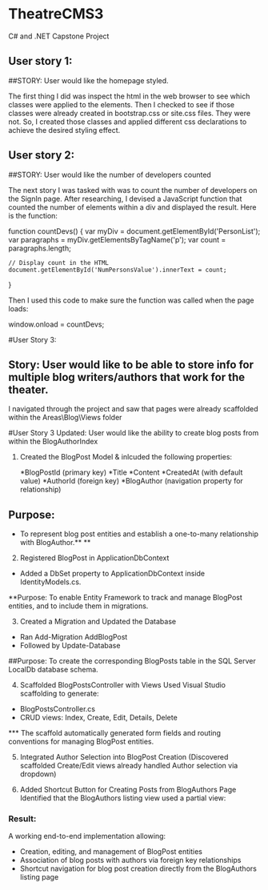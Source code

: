 # TheatreCMS3
 C# and .NET Capstone Project

## User story 1:

##STORY: User would like the homepage styled.

The first thing I did was inspect the html in the web browser to see which classes were applied to the elements.
Then I checked to see if those classes were already created in bootstrap.css or site.css files.  They were not.
So, I created those classes and applied different css declarations to achieve the desired styling effect.  

## User story 2:
##STORY: User would like the number of developers counted

The next story I was tasked with was to count the number of developers on the SignIn page.  After researching,
I devised a JavaScript function that counted the number of elements within a div and displayed the result.  Here is the function:

function countDevs() {
    var myDiv = document.getElementById('PersonList');
    var paragraphs = myDiv.getElementsByTagName('p');
    var count = paragraphs.length;

    // Display count in the HTML
    document.getElementById('NumPersonsValue').innerText = count;

}

Then I used this code to make sure the function was called when the page loads:

   window.onload = countDevs;




 #User Story 3: 
 ## Story: User would like to be able to store info for multiple blog writers/authors that work for the theater.

I navigated through the project and saw that pages were already scaffolded within the Areas\Blog\Views folder

#User Story 3 Updated: User would like the ability to create blog posts from within the BlogAuthorIndex

1. Created the BlogPost Model & inlcuded the following properties:
	
	*BlogPostId (primary key)
	*Title
	*Content
	*CreatedAt (with default value)
	*AuthorId (foreign key)
	*BlogAuthor (navigation property for relationship)

## Purpose:
* To represent blog post entities and establish a one-to-many relationship with BlogAuthor.**
**
2. Registered BlogPost in ApplicationDbContext
* Added a DbSet<BlogPost> property to ApplicationDbContext inside IdentityModels.cs.

**Purpose:
To enable Entity Framework to track and manage BlogPost entities, and to include them in migrations.

3. Created a Migration and Updated the Database
* Ran Add-Migration AddBlogPost
* Followed by Update-Database

##Purpose:
To create the corresponding BlogPosts table in the SQL Server LocalDb database schema.

4. Scaffolded BlogPostsController with Views
Used Visual Studio scaffolding to generate:

* BlogPostsController.cs
* CRUD views: Index, Create, Edit, Details, Delete

*** The scaffold automatically generated form fields and routing conventions for managing BlogPost entities.

5. Integrated Author Selection into BlogPost Creation
(Discovered scaffolded Create/Edit views already handled Author selection via dropdown)

6. Added Shortcut Button for Creating Posts from BlogAuthors Page
Identified that the BlogAuthors listing view used a partial view:


### Result:  
A working end-to-end implementation allowing:

* Creation, editing, and management of BlogPost entities
* Association of blog posts with authors via foreign key relationships
* Shortcut navigation for blog post creation directly from the BlogAuthors listing page


